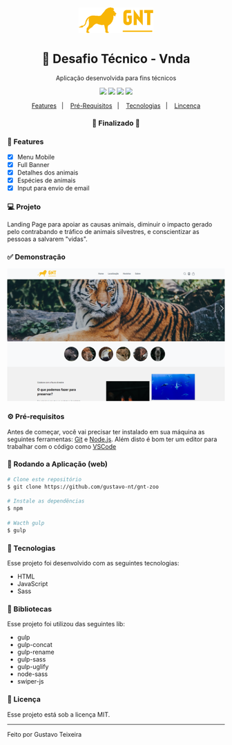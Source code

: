 <h4 align="center">
  <img src="https://github.com/gustavo-nt/gnt-zoo/blob/master/src/assets/logo/logo.png" alt="logo" height="60"/>
</h4>

<h1 align="center">
    🚀 Desafio Técnico - Vnda
</h1>

<p align="center">Aplicação desenvolvida para fins técnicos</p>

<p align="center">
  <img src="https://img.shields.io/static/v1?label=html&message=5.0&color=61DAFB&logo=html" />
  <img src="https://img.shields.io/static/v1?label=css&message=3.0&color=0088CC&logo=css" />
  <img src="https://img.shields.io/static/v1?label=js&message=ES6&color=yellow&logo=javascript" />
  <img src="https://img.shields.io/badge/last%21commit-june-important" />
</p>

<p align="center">
  <a href="#-features">Features</a>&nbsp;&nbsp;&nbsp;|&nbsp;&nbsp;&nbsp;
  <a href="#-pré-requisitos">Pré-Requisitos</a>&nbsp;&nbsp;&nbsp;|&nbsp;&nbsp;&nbsp;
  <a href="#-tecnologias">Tecnologias</a>&nbsp;&nbsp;&nbsp;|&nbsp;&nbsp;&nbsp;
  <a href="#-licença">Lincença</a>
</p>

<h3 align="center"> 
🚧  Finalizado  🚧
</h3>

### 📎 Features 

- [x] Menu Mobile
- [x] Full Banner
- [x] Detalhes dos animais
- [x] Espécies de animais
- [x] Input para envio de email

### 💻 Projeto

Landing Page para apoiar as causas animais, diminuir o impacto gerado pelo contrabando e tráfico de animais silvestres, e conscientizar as pessoas a salvarem "vidas".

### ✅ Demonstração
<img src="https://github.com/gustavo-nt/gnt-zoo/blob/master/src/assets/home.png" />

### ⚙ Pré-requisitos

Antes de começar, você vai precisar ter instalado em sua máquina as seguintes ferramentas:
[Git](https://git-scm.com) e [Node.js](https://nodejs.org/en/). Além disto é bom ter um editor para trabalhar com o código como [VSCode](https://code.visualstudio.com/)

### 📗 Rodando a Aplicação (web)

```bash
# Clone este repositório
$ git clone https://github.com/gustavo-nt/gnt-zoo

# Instale as dependências
$ npm

# Wacth gulp
$ gulp
```

### 🚀 Tecnologias

Esse projeto foi desenvolvido com as seguintes tecnologias:

- HTML
- JavaScript
- Sass

### 📕 Bibliotecas

Esse projeto foi utilizou das seguintes lib:

- gulp
- gulp-concat
- gulp-rename
- gulp-sass
- gulp-uglify
- node-sass
- swiper-js

### 📝 Licença

Esse projeto está sob a licença MIT.

<hr/>

Feito por Gustavo Teixeira
